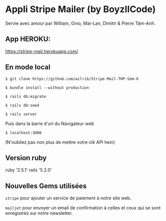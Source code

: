 
# Appli Stripe Mailer (by BoyzIICode)

Servie avec amour par William, Gino, Mai-Lan, Dimitri & Pierre Tâm-Anh.

## App HEROKU:
https://stripe-mail.herokuapp.com/

## En mode local
```
$ git clone https://github.com/wilrib/Stripe-Mail-THP-Sem-6
```
```
$ bundle install --without production
```
```
$ rails db:migrate
```
```
$ rails db:seed
```
```
$ rails server
```
Puis dans la barre d'url du Navigateur web
```
$ localhost:3000
```
(N'oubliez pas non plus de mettre votre clé API hein)

## Version ruby
ruby '2.5.1'
rails '5.2.0'

## Nouvelles Gems utilisées
```stripe``` pour ajouter un service de paiement à notre site web.

```mailjet``` pour envoyer un email de confirmation à celles et ceux qui se sont enregistrés sur notre newsletter. 

NB: pour le déploiement Heroku, on a utilisé un clé master rails. 
